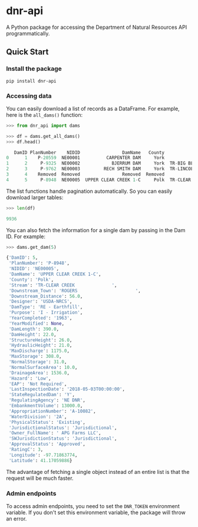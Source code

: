 # dnr-api

A Python package for accessing the Department of Natural Resources API programmatically.

## Quick Start

### Install the package

```
pip install dnr-api
```

### Accessing data

You can easily download a list of records as a DataFrame. For example, here is the `all_dams()` function:
```python
>>> from dnr_api import dams

>>> df = dams.get_all_dams()
>>> df.head()

   DamID PlanNumber    NIDID                DamName   County                        Stream  ...        Owner_FullName  SWJurisdictionStatus ApprovalStatus RatingC  Longitude   Latitude
0      1    P-20559  NE00001          CARPENTER DAM     York               TR-BEAVER CREEK  ...        Nathan Sandall        Jurisdictional       Approved     3.0 -97.650399  40.883122
1      2     P-9325  NE00002            BJERRUM DAM     York  TR-BIG BLUE RIVER             ...   Virgininia  Keahler        Jurisdictional       Approved     3.0 -97.743475  41.038508
2      3     P-9762  NE00003         RECH SMITH DAM     York  TR-LINCOLN CREEK              ...  Anthony J Winter III        Jurisdictional       Approved     3.0 -97.777434  40.930690
3      4    Removed  Removed                Removed  Removed                       Removed  ...               Removed               Removed        Removed     NaN        NaN        NaN
4      5     P-8948  NE00005  UPPER CLEAR CREEK 1-C     Polk  TR-CLEAR CREEK                ...         APG Farms LLC        Jurisdictional       Approved     3.0 -97.718638  41.170599
```

The list functions handle pagination automatically. So you can easily download larger tables:
```python
>>> len(df)

9936
```

You can also fetch the information for a single dam by passing in the Dam ID. For example:
```python
>>> dams.get_dam(5)

{'DamID': 5,
 'PlanNumber': 'P-8948',
 'NIDID': 'NE00005',
 'DamName': 'UPPER CLEAR CREEK 1-C',
 'County': 'Polk',
 'Stream': 'TR-CLEAR CREEK              ',
 'Downstream_Town': 'ROGERS                      ',
 'Downstream_Distance': 56.0,
 'Designer': 'USDA-NRCS',
 'DamType': 'RE - Earthfill',
 'Purpose': 'I - Irrigation',
 'YearCompleted': '1963',
 'YearModified': None,
 'DamLength': 390.0,
 'DamHeight': 22.0,
 'StructureHeight': 26.0,
 'HydraulicHeight': 21.0,
 'MaxDischarge': 1175.0,
 'MaxStorage': 308.0,
 'NormalStorage': 31.0,
 'NormalSurfaceArea': 10.0,
 'DrainageArea': 1536.0,
 'Hazard': 'Low',
 'EAP': 'Not Required',
 'LastInspectionDate': '2018-05-03T00:00:00',
 'StateRegulatedDam': 'Y',
 'RegulatingAgency': 'NE DNR',
 'EmbankmentVolume': 13000.0,
 'AppropriationNumber': 'A-10082',
 'WaterDivision': '2A',
 'PhysicalStatus': 'Existing',
 'JurisdictionalStatus': 'Jurisdictional',
 'Owner_FullName': ' APG Farms LLC',
 'SWJurisdictionStatus': 'Jurisdictional',
 'ApprovalStatus': 'Approved',
 'RatingC': 3,
 'Longitude': -97.71863774,
 'Latitude': 41.17059886}
```

The advantage of fetching a single object instead of an entire list is that the request will be much faster.

### Admin endpoints

To access admin endpoints, you need to set the `DNR_TOKEN` environment variable. If you don't set this environment variable, the package will throw an error.
